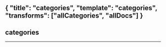 {
	"title": "categories",
	"template": "categories",
	"transforms": ["allCategories", "allDocs"]
}
---

categories
--

***